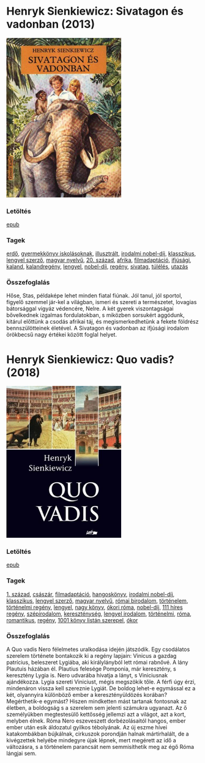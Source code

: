 # <a name="id_382">Henryk Sienkiewicz: Sivatagon és vadonban (2013)</a>
<img src="https://github.com/BercziSandor/calibre_lib/raw/main/libs/main/Henryk%20Sienkiewicz/Sivatagon%20es%20vadonban%20%28382%29/cover.jpg" alt="cover" width="300"/>

### Letöltés
[epub](https://github.com/BercziSandor/calibre_lib/raw/main/libs/main/Henryk%20Sienkiewicz/Sivatagon%20es%20vadonban%20%28382%29/Sivatagon%20es%20vadonban%20-%20Henryk%20Sienkiewicz.epub)

### Tagek
[erdő](https://github.com/berczisandor/calibre_lib/libs/main/blob/main/_tags/erd%c5%91.md), [gyermekkönyv iskolásoknak](https://github.com/berczisandor/calibre_lib/libs/main/blob/main/_tags/gyermekk%c3%b6nyv%20iskol%c3%a1soknak.md), [illusztrált](https://github.com/berczisandor/calibre_lib/libs/main/blob/main/_tags/illusztr%c3%a1lt.md), [irodalmi nobel-díj](https://github.com/berczisandor/calibre_lib/libs/main/blob/main/_tags/irodalmi%20nobel-d%c3%adj.md), [klasszikus](https://github.com/berczisandor/calibre_lib/libs/main/blob/main/_tags/klasszikus.md), [lengyel szerző](https://github.com/berczisandor/calibre_lib/libs/main/blob/main/_tags/lengyel%20szerz%c5%91.md), [magyar nyelvű](https://github.com/berczisandor/calibre_lib/libs/main/blob/main/_tags/magyar%20nyelv%c5%b1.md), [20. század](https://github.com/berczisandor/calibre_lib/libs/main/blob/main/_tags/20.%20sz%c3%a1zad.md), [afrika](https://github.com/berczisandor/calibre_lib/libs/main/blob/main/_tags/afrika.md), [filmadaptáció](https://github.com/berczisandor/calibre_lib/libs/main/blob/main/_tags/filmadapt%c3%a1ci%c3%b3.md), [ifjúsági](https://github.com/berczisandor/calibre_lib/libs/main/blob/main/_tags/ifj%c3%bas%c3%a1gi.md), [kaland](https://github.com/berczisandor/calibre_lib/libs/main/blob/main/_tags/kaland.md), [kalandregény](https://github.com/berczisandor/calibre_lib/libs/main/blob/main/_tags/kalandreg%c3%a9ny.md), [lengyel](https://github.com/berczisandor/calibre_lib/libs/main/blob/main/_tags/lengyel.md), [nobel-díj](https://github.com/berczisandor/calibre_lib/libs/main/blob/main/_tags/nobel-d%c3%adj.md), [regény](https://github.com/berczisandor/calibre_lib/libs/main/blob/main/_tags/reg%c3%a9ny.md), [sivatag](https://github.com/berczisandor/calibre_lib/libs/main/blob/main/_tags/sivatag.md), [túlélés](https://github.com/berczisandor/calibre_lib/libs/main/blob/main/_tags/t%c3%bal%c3%a9l%c3%a9s.md), [utazás](https://github.com/berczisandor/calibre_lib/libs/main/blob/main/_tags/utaz%c3%a1s.md)

### Összefoglalás
<p class="description">Hőse, Stas, példaképe lehet minden fiatal fiúnak. Jól tanul, jól sportol, figyelő szemmel jár-kel a világban, ismeri és szereti a természetet, lovagias bátorsággal vigyáz védencére, Nelre. A két gyerek viszontagságai bővelkednek izgalmas fordulatokban, s miközben sorsukért aggódunk, kitárul előttünk a csodás afrikai táj, és megismerkedhetünk a fekete földrész bennszülötteinek életével. A Sivatagon és vadonban az ifjúsági irodalom örökbecsű nagy értékei között foglal helyet.</p>


# <a name="id_386">Henryk Sienkiewicz: Quo vadis? (2018)</a>
<img src="https://github.com/BercziSandor/calibre_lib/raw/main/libs/main/Henryk%20Sienkiewicz/Quo%20vadis_%20%28386%29/cover.jpg" alt="cover" width="300"/>

### Letöltés
[epub](https://github.com/BercziSandor/calibre_lib/raw/main/libs/main/Henryk%20Sienkiewicz/Quo%20vadis_%20%28386%29/Quo%20vadis_%20-%20Henryk%20Sienkiewicz.epub)

### Tagek
[1. század](https://github.com/berczisandor/calibre_lib/libs/main/blob/main/_tags/1.%20sz%c3%a1zad.md), [császár](https://github.com/berczisandor/calibre_lib/libs/main/blob/main/_tags/cs%c3%a1sz%c3%a1r.md), [filmadaptáció](https://github.com/berczisandor/calibre_lib/libs/main/blob/main/_tags/filmadapt%c3%a1ci%c3%b3.md), [hangoskönyv](https://github.com/berczisandor/calibre_lib/libs/main/blob/main/_tags/hangosk%c3%b6nyv.md), [irodalmi nobel-díj](https://github.com/berczisandor/calibre_lib/libs/main/blob/main/_tags/irodalmi%20nobel-d%c3%adj.md), [klasszikus](https://github.com/berczisandor/calibre_lib/libs/main/blob/main/_tags/klasszikus.md), [lengyel szerző](https://github.com/berczisandor/calibre_lib/libs/main/blob/main/_tags/lengyel%20szerz%c5%91.md), [magyar nyelvű](https://github.com/berczisandor/calibre_lib/libs/main/blob/main/_tags/magyar%20nyelv%c5%b1.md), [római birodalom](https://github.com/berczisandor/calibre_lib/libs/main/blob/main/_tags/r%c3%b3mai%20birodalom.md), [történelem](https://github.com/berczisandor/calibre_lib/libs/main/blob/main/_tags/t%c3%b6rt%c3%a9nelem.md), [történelmi regény](https://github.com/berczisandor/calibre_lib/libs/main/blob/main/_tags/t%c3%b6rt%c3%a9nelmi%20reg%c3%a9ny.md), [lengyel](https://github.com/berczisandor/calibre_lib/libs/main/blob/main/_tags/lengyel.md), [nagy könyv](https://github.com/berczisandor/calibre_lib/libs/main/blob/main/_tags/nagy%20k%c3%b6nyv.md), [ókori róma](https://github.com/berczisandor/calibre_lib/libs/main/blob/main/_tags/%c3%b3kori%20r%c3%b3ma.md), [nobel-díj](https://github.com/berczisandor/calibre_lib/libs/main/blob/main/_tags/nobel-d%c3%adj.md), [111 híres regény](https://github.com/berczisandor/calibre_lib/libs/main/blob/main/_tags/111%20h%c3%adres%20reg%c3%a9ny.md), [szépirodalom](https://github.com/berczisandor/calibre_lib/libs/main/blob/main/_tags/sz%c3%a9pirodalom.md), [kereszténység](https://github.com/berczisandor/calibre_lib/libs/main/blob/main/_tags/kereszt%c3%a9nys%c3%a9g.md), [lengyel irodalom](https://github.com/berczisandor/calibre_lib/libs/main/blob/main/_tags/lengyel%20irodalom.md), [történelmi](https://github.com/berczisandor/calibre_lib/libs/main/blob/main/_tags/t%c3%b6rt%c3%a9nelmi.md), [róma](https://github.com/berczisandor/calibre_lib/libs/main/blob/main/_tags/r%c3%b3ma.md), [romantikus](https://github.com/berczisandor/calibre_lib/libs/main/blob/main/_tags/romantikus.md), [regény](https://github.com/berczisandor/calibre_lib/libs/main/blob/main/_tags/reg%c3%a9ny.md), [1001 könyv listán szerepel](https://github.com/berczisandor/calibre_lib/libs/main/blob/main/_tags/1001%20k%c3%b6nyv%20list%c3%a1n%20szerepel.md), [ókor](https://github.com/berczisandor/calibre_lib/libs/main/blob/main/_tags/%c3%b3kor.md)

### Összefoglalás
<div>
<p>A ​Quo vadis Nero félelmetes uralkodása idején játszódik. Egy csodálatos szerelem története bontakozik ki a regény lapjain: Vinicus a gazdag patrícius, beleszeret Lygiába, aki királylányból lett római rabnővé. A lány Plautuis házában él. Plautius felesége Pomponia, már keresztény, s keresztény Lygia is. Nero udvarába hívatja a lányt, s Viniciusnak ajándékozza. Lygia szereti Viniciust, mégis megszökik tőle. A férfi úgy érzi, mindenáron vissza kell szereznie Lygiát. De boldog lehet-e egymással ez a két, olyannyira különböző ember a keresztényüldözés korában? Megérthetik-e egymást? Hiszen mindketten mást tartanak fontosnak az életben, a boldogság s a szerelem sem jelenti számukra ugyanazt. Az ő személyükben megtestesülő kettősség jellemzi azt a világot, azt a kort, melyben élnek. Róma Nero eszeveszett dorbézolásaitól hangos, ember ember után esik áldozatul gyilkos tébolyának. Az új eszme hívei katakombákban bújkálnak, cirkuszok porondján halnak mártirhalált, de a kivégzettek helyébe mindegyre újak lépnek, mert megérett az idő a változásra, s a történelem parancsát nem semmisíthetik meg az égő Róma lángjai sem.</p></div>


